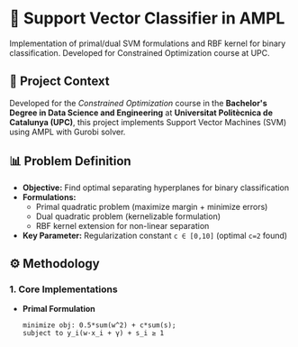 # 🎯 Support Vector Classifier in AMPL

Implementation of primal/dual SVM formulations and RBF kernel for binary classification. Developed for Constrained Optimization course at UPC.

## 📌 Project Context

Developed for the *Constrained Optimization* course in the **Bachelor's Degree in Data Science and Engineering** at **Universitat Politècnica de Catalunya (UPC)**, this project implements Support Vector Machines (SVM) using AMPL with Gurobi solver.

## 📊 Problem Definition
- **Objective:** Find optimal separating hyperplanes for binary classification
- **Formulations:**
  - Primal quadratic problem (maximize margin + minimize errors)
  - Dual quadratic problem (kernelizable formulation)
  - RBF kernel extension for non-linear separation
- **Key Parameter:** Regularization constant `c ∈ [0,10]` (optimal `c=2` found)

## ⚙️ Methodology

### 1. Core Implementations
- **Primal Formulation**  
  ```AMPL
  minimize obj: 0.5*sum(w^2) + c*sum(s);
  subject to y_i(w·x_i + γ) + s_i ≥ 1
